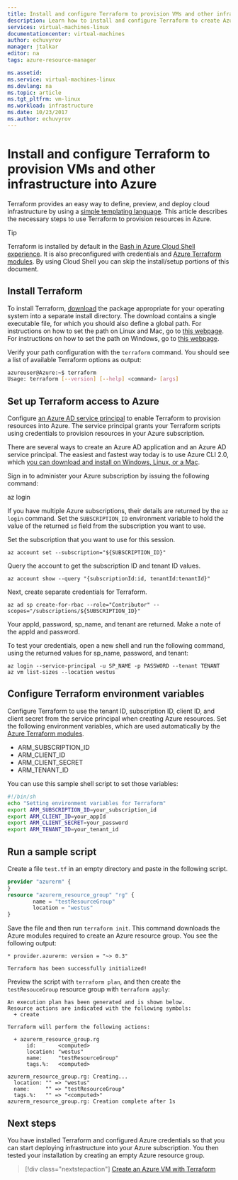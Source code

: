 ```yaml
---
title: Install and configure Terraform to provision VMs and other infrastructure in Azure | Microsoft Docs
description: Learn how to install and configure Terraform to create Azure resources
services: virtual-machines-linux
documentationcenter: virtual-machines
author: echuvyrov
manager: jtalkar
editor: na
tags: azure-resource-manager

ms.assetid: 
ms.service: virtual-machines-linux
ms.devlang: na
ms.topic: article
ms.tgt_pltfrm: vm-linux
ms.workload: infrastructure
ms.date: 10/23/2017
ms.author: echuvyrov
---
```


# Install and configure Terraform to provision VMs and other infrastructure into Azure
 
Terraform provides an easy way to define, preview, and deploy cloud infrastructure by using a [simple templating language](https://www.terraform.io/docs/configuration/syntax.html). This article describes the necessary steps to use Terraform to provision resources in Azure. 

> [!TIP]
> Terraform is installed by default in the [Bash in Azure Cloud Shell experience](/azure/cloud-shell/quickstart). It is also preconfigured with credentials and [Azure Terraform modules](https://registry.terraform.io/modules/Azure). By using Cloud Shell you can skip the install/setup portions of this document.

## Install Terraform

To install Terraform, [download](https://www.terraform.io/downloads.html) the package appropriate for your operating system into a separate install directory. The download contains a single executable file, for which you should also define a global path. For instructions on how to set the path on Linux and Mac, go to [this webpage](https://stackoverflow.com/questions/14637979/how-to-permanently-set-path-on-linux). For instructions on how to set the path on Windows, go to [this webpage](https://stackoverflow.com/questions/1618280/where-can-i-set-path-to-make-exe-on-windows). 

Verify your path configuration with the `terraform` command. You should see a list of available Terraform options as output:

```bash
azureuser@Azure:~$ terraform
Usage: terraform [--version] [--help] <command> [args]
```

## Set up Terraform access to Azure

Configure [an Azure AD service principal](/cli/azure/create-an-azure-service-principal-azure-cli) to enable Terraform to provision resources into Azure. The service principal grants your Terraform scripts using credentials to provision resources in your Azure subscription.

There are several ways to create an Azure AD application and an Azure AD service principal. The easiest and fastest way today is to use Azure CLI 2.0, which [you can download and install on Windows, Linux, or a Mac](/cli/azure/install-azure-cli).

Sign in to administer your Azure subscription by issuing the following command:

az login

If you have multiple Azure subscriptions, their details are returned by the `az login` command. Set the `SUBSCRIPTION_ID` environment variable to hold the value of the returned `id` field from the subscription you want to use. 

Set the subscription that you want to use for this session.

```azurecli-interactive
az account set --subscription="${SUBSCRIPTION_ID}"
```

Query the account to get the subscription ID and tenant ID values.

```azurecli-interactive
az account show --query "{subscriptionId:id, tenantId:tenantId}"
```

Next, create separate credentials for Terraform.

```azurecli-interactive
az ad sp create-for-rbac --role="Contributor" --scopes="/subscriptions/${SUBSCRIPTION_ID}"
```

Your appId, password, sp_name, and tenant are returned. Make a note of the appId and password.

To test your credentials, open a new shell and run the following command, using the returned values for sp_name, password, and tenant:

```azurecli-interactive
az login --service-principal -u SP_NAME -p PASSWORD --tenant TENANT
az vm list-sizes --location westus
```

## Configure Terraform environment variables

Configure Terraform to use the tenant ID, subscription ID, client ID, and client secret from the service principal when creating Azure resources. Set the following environment variables, which are used automatically by the [Azure Terraform modules](https://registry.terraform.io/modules/Azure).

- ARM_SUBSCRIPTION_ID
- ARM_CLIENT_ID
- ARM_CLIENT_SECRET
- ARM_TENANT_ID

You can use this sample shell script to set those variables:

```bash
#!/bin/sh
echo "Setting environment variables for Terraform"
export ARM_SUBSCRIPTION_ID=your_subscription_id
export ARM_CLIENT_ID=your_appId
export ARM_CLIENT_SECRET=your_password
export ARM_TENANT_ID=your_tenant_id
```

## Run a sample script

Create a file `test.tf` in an empty directory and paste in the following script. 

```tf
provider "azurerm" {
}
resource "azurerm_resource_group" "rg" {
        name = "testResourceGroup"
        location = "westus"
}
```

Save the file and then run `terraform init`. This command downloads the Azure modules required to create an Azure resource group. You see the following output:

```
* provider.azurerm: version = "~> 0.3"

Terraform has been successfully initialized!
```

Preview the script with `terraform plan`, and then create the `testResouceGroup` resource group with `terraform apply`:

```
An execution plan has been generated and is shown below.
Resource actions are indicated with the following symbols:
  + create

Terraform will perform the following actions:

  + azurerm_resource_group.rg
      id:       <computed>
      location: "westus"
      name:     "testResourceGroup"
      tags.%:   <computed>

azurerm_resource_group.rg: Creating...
  location: "" => "westus"
  name:     "" => "testResourceGroup"
  tags.%:   "" => "<computed>"
azurerm_resource_group.rg: Creation complete after 1s
```

## Next steps

You have installed Terraform and configured Azure credentials so that you can start deploying infrastructure into your Azure subscription. You then tested your installation by creating an empty Azure resource group.

> [!div class="nextstepaction"]
> [Create an Azure VM with Terraform](terraform-create-complete-vm.md)


